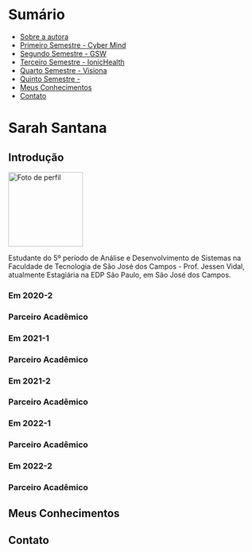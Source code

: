 # Sumário

* [Sobre a autora ](#introdução)
* [Primeiro Semestre - Cyber Mind](#em-2020-2)
* [Segundo Semestre - GSW](#em-2021-1)
* [Terceiro Semestre - IonicHealth](#em-2021-2)
* [Quarto Semestre - Visiona](#em-2022-1)
* [Quinto Semestre - ](#em-2022-2)
* [Meus Conhecimentos](#meus-conhecimentos)
* [Contato](#contato)

# Sarah Santana

## Introdução

<div>
  <img src="" alt="Foto de perfil" width=150 height=150 />
  <p>Estudante do 5º período de Análise e Desenvolvimento de Sistemas na Faculdade de Tecnologia de São José dos Campos - Prof. Jessen Vidal, atualmente Estagiária na EDP São Paulo, em São José dos Campos.</p>
</div>


### Em 2020-2

### Parceiro Acadêmico



### Em 2021-1

### Parceiro Acadêmico



### Em 2021-2

### Parceiro Acadêmico



### Em 2022-1

### Parceiro Acadêmico



### Em 2022-2

### Parceiro Acadêmico



## Meus Conhecimentos



## Contato


